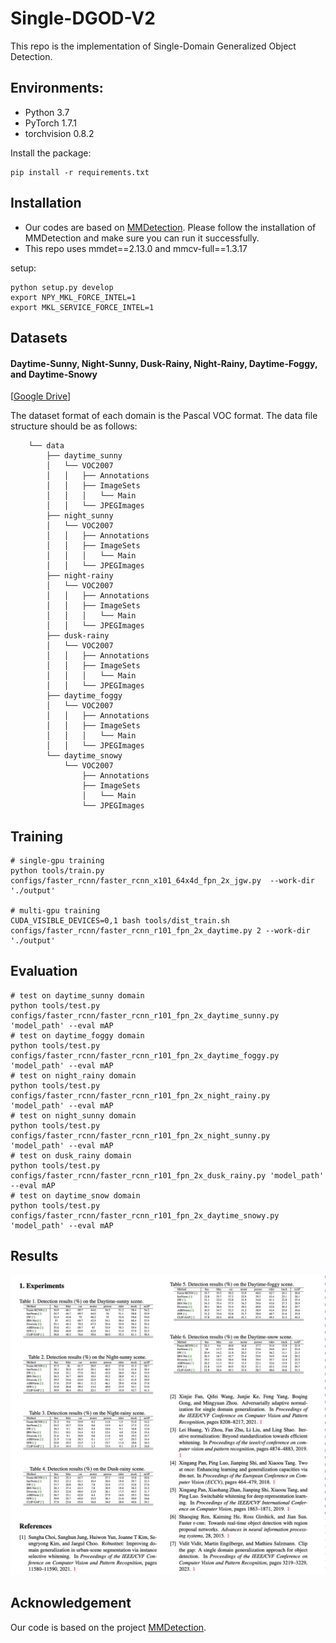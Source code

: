 # Single-DGOD-V2
This repo is the implementation of Single-Domain Generalized Object Detection.

## Environments:
- Python 3.7
- PyTorch 1.7.1
- torchvision 0.8.2

Install the package:
```
pip install -r requirements.txt
```

## Installation
  - Our codes are based on [MMDetection](https://github.com/open-mmlab/mmdetection). Please follow the installation of MMDetection and make sure you can run it successfully.
  - This repo uses mmdet==2.13.0 and mmcv-full==1.3.17

setup:
```
python setup.py develop
export NPY_MKL_FORCE_INTEL=1
export MKL_SERVICE_FORCE_INTEL=1
```

## Datasets
#### Daytime-Sunny, Night-Sunny, Dusk-Rainy, Night-Rainy, Daytime-Foggy, and Daytime-Snowy

[[Google Drive](https://drive.google.com/drive/folders/1PlQsF8pEWbh1Fc_EMTgp5wLoIeL_z-O_?usp=sharing)]

The dataset format of each domain is the Pascal VOC format.
The data file structure should be as follows:
```
    └── data
        ├── daytime_sunny
        │   └── VOC2007
        │   │   ├── Annotations
        │   │   ├── ImageSets
        │   │   │   └── Main
        │   │   └── JPEGImages
        ├── night_sunny
        │   └── VOC2007
        │   │   ├── Annotations
        │   │   ├── ImageSets
        │   │   │   └── Main
        │   │   └── JPEGImages
        ├── night-rainy
        │   └── VOC2007
        │   │   ├── Annotations
        │   │   ├── ImageSets
        │   │   │   └── Main
        │   │   └── JPEGImages
        ├── dusk-rainy
        │   └── VOC2007
        │   │   ├── Annotations
        │   │   ├── ImageSets
        │   │   │   └── Main
        │   │   └── JPEGImages
        ├── daytime_foggy
        │   └── VOC2007
        │   │   ├── Annotations
        │   │   ├── ImageSets
        │   │   │   └── Main
        │   │   └── JPEGImages
        └── daytime_snowy
            └── VOC2007
                ├── Annotations
                ├── ImageSets
                │   └── Main
                └── JPEGImages
```

## Training

```
# single-gpu training
python tools/train.py configs/faster_rcnn/faster_rcnn_x101_64x4d_fpn_2x_jgw.py  --work-dir './output'

# multi-gpu training
CUDA_VISIBLE_DEVICES=0,1 bash tools/dist_train.sh configs/faster_rcnn/faster_rcnn_r101_fpn_2x_daytime.py 2 --work-dir './output' 
```

## Evaluation

```
# test on daytime_sunny domain
python tools/test.py configs/faster_rcnn/faster_rcnn_r101_fpn_2x_daytime_sunny.py 'model_path' --eval mAP 
# test on daytime_foggy domain
python tools/test.py configs/faster_rcnn/faster_rcnn_r101_fpn_2x_daytime_foggy.py 'model_path' --eval mAP 
# test on night_rainy domain
python tools/test.py configs/faster_rcnn/faster_rcnn_r101_fpn_2x_night_rainy.py 'model_path' --eval mAP 
# test on night_sunny domain
python tools/test.py configs/faster_rcnn/faster_rcnn_r101_fpn_2x_night_sunny.py 'model_path' --eval mAP 
# test on dusk_rainy domain
python tools/test.py configs/faster_rcnn/faster_rcnn_r101_fpn_2x_dusk_rainy.py 'model_path' --eval mAP 
# test on daytime_snow domain
python tools/test.py configs/faster_rcnn/faster_rcnn_r101_fpn_2x_daytime_snowy.py 'model_path' --eval mAP 
```
## Results
<img src='./Results/Detection_Results.png' width=900/>

## Acknowledgement
Our code is based on the project [MMDetection](https://github.com/open-mmlab/mmdetection).

